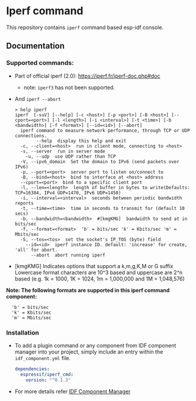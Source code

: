 # Iperf command

This repository contains `iperf` command based esp-idf console.

## Documentation

### Supported commands:

- Part of official iperf (2.0): https://iperf.fr/iperf-doc.php#doc
  - note: `iperf3` has not been supported.
- And `iperf --abort`

  ```
  > help iperf
  iperf  [-suV] [--help] [-c <host>] [-p <port>] [-B <host>] [--cport=<port>] [-l <length>] [-i <interval>] [-t <time>] [-b <bandwidth>] [-f <format>] [--id=<id>] [--abort]
    iperf command to measure network performance, through TCP or UDP connections.
          --help  display this help and exit
    -c, --client=<host>  run in client mode, connecting to <host>
    -s, --server  run in server mode
      -u, --udp  use UDP rather than TCP
    -V, --ipv6_domain  Set the domain to IPv6 (send packets over IPv6)
    -p, --port=<port>  server port to listen on/connect to
    -B, --bind=<host>  bind to interface at <host> address
    --cport=<port>  bind to a specific client port
    -l, --len=<length>  length of buffer in bytes to write(Defaults: TCP=16384, IPv4 UDP=1470, IPv6 UDP=1450)
    -i, --interval=<interval>  seconds between periodic bandwidth reports
    -t, --time=<time>  time in seconds to transmit for (default 10 secs)
    -b, --bandwidth=<bandwidth>  #[kmgKMG]  bandwidth to send at in bits/sec
    -f, --format=<format>  'b' = bits/sec 'k' = Kbits/sec 'm' = Mbits/sec
    -S, --tos=<tos>  set the socket's IP_TOS (byte) field
      --id=<id>  iperf instance ID. default: 'increase' for create, 'all' for abort.
        --abort  abort running iperf
  ```

* [kmgKMG] Indicates options that support a k,m,g,K,M or G suffix Lowercase format characters are 10^3 based and uppercase are 2^n based (e.g. 1k = 1000, 1K = 1024, 1m = 1,000,000 and 1M = 1,048,576)

**Note: The following formats are supported in this iperf command component:**
```
  'b' = bits/sec
  'k' = Kbits/sec
  'm' = Mbits/sec
```

### Installation

- To add a plugin command or any component from IDF component manager into your project, simply include an entry within the `idf_component.yml` file.

  ```yaml
  dependencies:
    espressif/iperf_cmd:
      version: "^0.1.3"
  ```
- For more details refer [IDF Component Manager](https://docs.espressif.com/projects/idf-component-manager/en/latest/)
